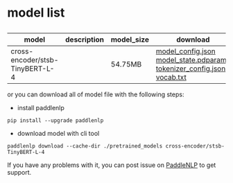 #  model list

##  

| model  | description | model_size  | download         |
| --- | --- | --- | --- |
|cross-encoder/stsb-TinyBERT-L-4|  | 54.75MB | [model_config.json](https://bj.bcebos.com/paddlenlp/models/community/cross-encoder/stsb-TinyBERT-L-4/model_config.json)<br>[model_state.pdparams](https://bj.bcebos.com/paddlenlp/models/community/cross-encoder/stsb-TinyBERT-L-4/model_state.pdparams)<br>[tokenizer_config.json](https://bj.bcebos.com/paddlenlp/models/community/cross-encoder/stsb-TinyBERT-L-4/tokenizer_config.json)<br>[vocab.txt](https://bj.bcebos.com/paddlenlp/models/community/cross-encoder/stsb-TinyBERT-L-4/vocab.txt) |

or you can download all of model file with the following steps:

* install paddlenlp

```shell
pip install --upgrade paddlenlp
```

* download model with cli tool

```shell
paddlenlp download --cache-dir ./pretrained_models cross-encoder/stsb-TinyBERT-L-4
```

If you have any problems with it, you can post issue on [PaddleNLP](https://github.com/PaddlePaddle/PaddleNLP) to get support.
